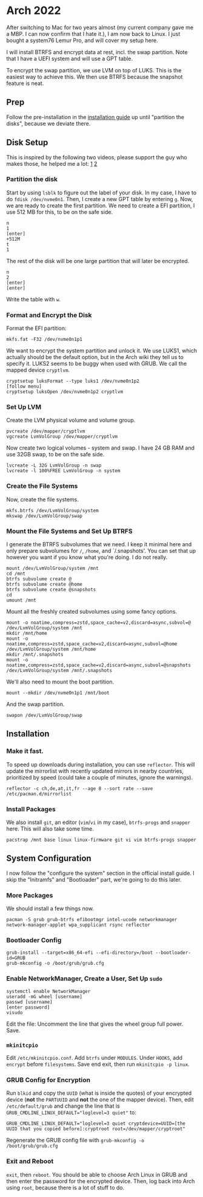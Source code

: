 # Arch 2022

After switching to Mac for two years almost (my current company gave me a MBP. I can now confirm that I hate it.), I am now back to Linux.
I just bought a system76 Lemur Pro, and will cover my setup here.

I will install BTRFS and encrypt data at rest, incl. the swap partition. Note that I have a UEFI system and will use a GPT table.

To encrypt the swap partition, we use LVM on top of LUKS. This is the easiest way to achieve this. We then use BTRFS because the snapshot feature is neat.

## Prep

Follow the pre-installation in the [installation guide](https://wiki.archlinux.org/title/Installation_guide) up until "partition the disks", because we deviate there.

## Disk Setup

This is inspired by the following two videos, please support the guy who makes those, he helped me a lot: [1](https://www.youtube.com/watch?v=sm_fuBeaOqE) [2](https://www.youtube.com/watch?v=sm_fuBeaOqE)

### Partition the disk

Start by using `lsblk` to figure out the label of your disk. In my case, I have to do `fdisk /dev/nvme0n1`. Then, I create a new GPT table by entering `g`. Now, we are ready to create the first partition. We need to create a EFI partition, I use 512 MB for this, to be on the safe side.

    n
    1
    [enter]
    +512M
    t
    1

The rest of the disk will be one large partition that will later be encrypted.

    n
    2
    [enter]
    [enter]

Write the table with `w`.

### Format and Encrypt the Disk

Format the EFI partition:

    mkfs.fat -F32 /dev/nvme0n1p1

We want to encrypt the system partition and unlock it. We use LUKS1, which actually should be the default option, but in the Arch wiki they tell us to specify it. LUKS2 seems to be buggy when used with GRUB. We call the mapped device `cryptlvm`.

    cryptsetup luksFormat --type luks1 /dev/nvme0n1p2
    [follow menu]
    cryptsetup luksOpen /dev/nvme0n1p2 cryptlvm

### Set Up LVM

Create the LVM physical volume and volume group.

    pvcreate /dev/mapper/cryptlvm
    vgcreate LvmVolGroup /dev/mapper/cryptlvm

Now create two logical volumes - system and swap. I have 24 GB RAM and use 32GB swap, to be on the safe side.

    lvcreate -L 32G LvmVolGroup -n swap
    lvcreate -l 100%FREE LvmVolGroup -n system

### Create the File Systems

Now, create the file systems.

    mkfs.btrfs /dev/LvmVolGroup/system
    mkswap /dev/LvmVolGroup/swap

### Mount the File Systems and Set Up BTRFS

I generate the BTRFS subvolumes that we need. I keep it minimal here and only prepare subvolumes for `/`, `/home`, and `/.snapshots'.
You can set that up however you want if you know what you're doing. I do not really.

    mount /dev/LvmVolGroup/system /mnt
    cd /mnt
    btrfs subvolume create @
    btrfs subvolume create @home
    btrfs subvolume create @snapshots
    cd
    umount /mnt

Mount all the freshly created subvolumes using some fancy options.

    mount -o noatime,compress=zstd,space_cache=v2,discard=async,subvol=@ /dev/LvmVolGroup/system /mnt
    mkdir /mnt/home
    mount -o noatime,compress=zstd,space_cache=v2,discard=async,subvol=@home /dev/LvmVolGroup/system /mnt/home
    mkdir /mnt/.snapshots
    mount -o noatime,compress=zstd,space_cache=v2,discard=async,subvol=@snapshots /dev/LvmVolGroup/system /mnt/.snapshots

We'll also need to mount the boot partition.

    mount --mkdir /dev/nvme0n1p1 /mnt/boot
    
And the swap partition.
    
    swapon /dev/LvmVolGroup/swap


## Installation

### Make it fast.

To speed up downloads during installation, you can use `reflector`.
This will update the mirrorlist with recently updated mirrors in nearby countries, prioritized by speed (could take a couple of minutes, ignore the warnings).

    reflector -c ch,de,at,it,fr --age 8 --sort rate --save /etc/pacman.d/mirrorlist

### Install Packages

We also install `git`, an editor (`vim`/`vi` in my case), `btrfs-progs` and `snapper` here. This will also take some time.

    pacstrap /mnt base linux linux-firmware git vi vim btrfs-progs snapper
    
## System Configuration

I now follow the "configure the system" section in the official install guide.
I skip the "Initramfs" and "Bootloader" part, we're going to do this later.

### More Packages

We should install a few things now.

    pacman -S grub grub-btrfs efibootmgr intel-ucode networkmanager network-manager-applet wpa_supplicant rsync reflector
    
### Bootloader Config

    grub-install --target=x86_64-efi --efi-directory=/boot --bootloader-id=GRUB
    grub-mkconfig -o /boot/grub/grub.cfg

### Enable NetworkManager, Create a User, Set Up `sudo`

    systemctl enable NetworkManager
    useradd -mG wheel [username]
    passwd [username]
    [enter password]
    visudo
    
Edit the file: Uncomment the line that gives the wheel group full power. Save.

### `mkinitcpio`

Edit `/etc/mkinitcpio.conf`. Add `btrfs` under `MODULES`. Under `HOOKS`, add `encrypt` before `filesystems`.
Save end exit, then run `mkinitcpio -p linux`.

### GRUB Config for Encryption

Run `blkid` and copy the `UUID` (what is inside the quotes) of your encrypted device (**not** the `PARTUUID` and **not** the one of the mapper device).
Then, edit `/etc/default/grub` and change the line that is `GRUB_CMDLINE_LINUX_DEFAULT="loglevel=3 quiet"` to:

    GRUB_CMDLINE_LINUX_DEFAULT="loglevel=3 quiet cryptdevice=UUID=[the UUID that you copied before]:cryptroot root=/dev/mapper/cryptroot"

Regenerate the GRUB config file with `grub-mkconfig -o /boot/grub/grub.cfg`

### Exit and Reboot

`exit`, then `reboot`. You should be able to choose Arch Linux in GRUB and then enter the password for the encrypted device. Then, log back into Arch using `root`, because there is a lot of stuff to do.


